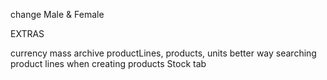 change Male & Female

EXTRAS

currency
mass archive productLines, products, units
better way searching product lines when creating products
Stock tab
